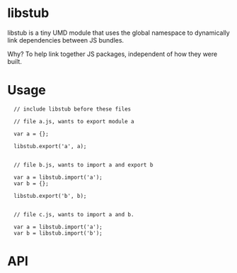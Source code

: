 # libstub

libstub is a tiny UMD module that uses the global namespace to dynamically link dependencies between JS bundles.

Why? To help link together JS packages, independent of how they were built.

# Usage

```
  // include libstub before these files

  // file a.js, wants to export module a

  var a = {};

  libstub.export('a', a);


  // file b.js, wants to import a and export b

  var a = libstub.import('a');
  var b = {};

  libstub.export('b', b);


  // file c.js, wants to import a and b.

  var a = libstub.import('a');
  var b = libstub.import('b');

```


# API

